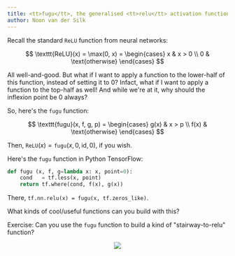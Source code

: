 ```yaml
---
title: <tt>fugu</tt>, the generalised <tt>relu</tt> activation function
author: Noon van der Silk
---
```


Recall the standard `ReLU` function from neural networks:

$$
\texttt{ReLU}(x) = \max(0, x) = \begin{cases}
    x & x > 0 \\
    0 & \text{otherwise}
    \end{cases}
$$

All well-and-good. But what if I want to apply a function to the lower-half of
this function, instead of setting it to $0$? Infact, what if I want to apply a
function to the top-half as well! And while we're at it, why should the
inflexion point be $0$ always?

So, here's the `fugu` function:

$$
\texttt{fugu}(x, f, g, p) = \begin{cases}
    g(x) & x > p \\
    f(x) & \text{otherwise}
    \end{cases}
$$

Then, $\texttt{ReLU}(x) = \texttt{fugu}(x, 0, \text{id}, 0)$, if you wish.

Here's the `fugu` function in Python TensorFlow:

``` python
def fugu (x, f, g=lambda x: x, point=0):
    cond   = tf.less(x, point)
    return tf.where(cond, f(x), g(x))
```

There, `tf.nn.relu(x) = fugu(x, tf.zeros_like)`.

What kinds of cool/useful functions can you build with this?

Exercise: Can you use the `fugu` function to build a kind of
"stairway-to-relu" function?

<center>
<img src="/images/stairway-to-relu.png" />
</center>


